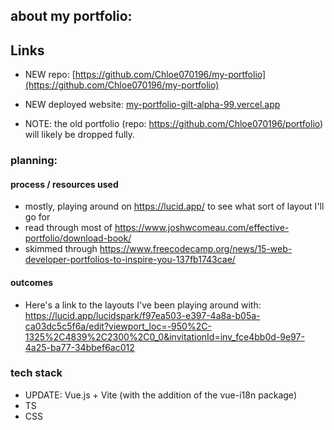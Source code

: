 ## about my portfolio:

## Links

- NEW repo: [https://github.com/Chloe070196/my-portfolio](https://github.com/Chloe070196/my-portfolio)
- NEW deployed website: [my-portfolio-gilt-alpha-99.vercel.app](https://my-portfolio-gilt-alpha-99.vercel.app/)

- NOTE: the old portfolio (repo:  https://github.com/Chloe070196/portfolio) will likely be dropped fully. 

### planning: 

#### process / resources used
- mostly, playing around on https://lucid.app/ to see what sort of layout I'll go for
- read through most of https://www.joshwcomeau.com/effective-portfolio/download-book/
- skimmed through  https://www.freecodecamp.org/news/15-web-developer-portfolios-to-inspire-you-137fb1743cae/

#### outcomes
- Here's a link to the layouts I've been playing around with: https://lucid.app/lucidspark/f97ea503-e397-4a8a-b05a-ca03dc5c5f6a/edit?viewport_loc=-950%2C-1325%2C4839%2C2300%2C0_0&invitationId=inv_fce4bb0d-9e97-4a25-ba77-34bbef6ac012

### tech stack
- UPDATE: Vue.js + Vite (with the addition of the vue-i18n package)
- TS
- CSS 
  
  
